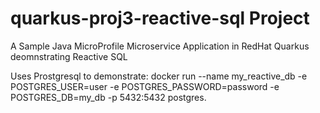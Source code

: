 # quarkus-proj3-reactive-sql Project

A Sample Java MicroProfile Microservice Application in RedHat Quarkus deomnstrating Reactive SQL

Uses Prostgresql to demonstrate:
docker run --name my_reactive_db -e POSTGRES_USER=user -e POSTGRES_PASSWORD=password -e POSTGRES_DB=my_db -p 5432:5432 postgres.